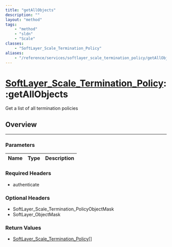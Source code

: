 ```yaml
---
title: "getAllObjects"
description: ""
layout: "method"
tags:
    - "method"
    - "sldn"
    - "Scale"
classes:
    - "SoftLayer_Scale_Termination_Policy"
aliases:
    - "/reference/services/softlayer_scale_termination_policy/getAllObjects"
---
```

# [SoftLayer_Scale_Termination_Policy](/reference/services/SoftLayer_Scale_Termination_Policy)::getAllObjects

Get a list of all termination policies


## Overview 


-----

### Parameters 
|Name | Type | Description |
| --- | --- | --- |


### Required Headers
* authenticate


### Optional Headers
* SoftLayer_Scale_Termination_PolicyObjectMask
* SoftLayer_ObjectMask

### Return Values
* <a href='/reference/datatypes/SoftLayer_Scale_Termination_Policy'>SoftLayer_Scale_Termination_Policy[] </a>




